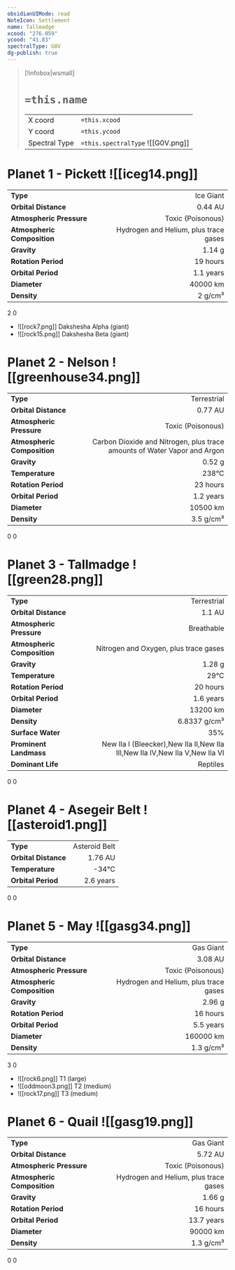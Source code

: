 ```yaml
---
obsidianUIMode: read
NoteIcon: Settlement
name: Tallmadge
xcood: "276.059"
ycood: "41.83"
spectralType: G0V
dg-publish: true
---
```

> [!infobox|wsmall]
> # `=this.name`
> | | |
> | - | - |
> | X coord | `=this.xcood` |
> | Y coord| `=this.ycood` |
> | Spectral Type | `=this.spectralType` ![[G0V.png]] |

# Planet 1 - Pickett ![[iceg14.png]]
|                             |                           |
| --------------------------- | -------------------------:|
| **Type**                    |             Ice Giant |
| **Orbital Distance**        |   0.44 AU |
| **Atmospheric Pressure**    |       Toxic (Poisonous) |
| **Atmospheric Composition** |      Hydrogen and Helium, plus trace gases |
| **Gravity**                 |        1.14 g |
| **Rotation Period**         |  19 hours |
| **Orbital Period** | 1.1 years |
| **Diameter**                |      40000 km | 
| **Density**                 |    2 g/cm³ |



2
0

- ![[rock7.png]] Dakshesha Alpha (giant)
- ![[rock15.png]] Dakshesha Beta (giant)


# Planet 2 - Nelson ![[greenhouse34.png]]
|                             |                           |
| --------------------------- | -------------------------:|
| **Type**                    |             Terrestrial |
| **Orbital Distance**        |   0.77 AU |
| **Atmospheric Pressure**    |       Toxic (Poisonous) |
| **Atmospheric Composition** |      Carbon Dioxide and Nitrogen, plus trace amounts of Water Vapor and Argon |
| **Gravity**                 |        0.52 g |
| **Temperature**             |    238°C |
| **Rotation Period**         |  23 hours |
| **Orbital Period** | 1.2 years |
| **Diameter**                |      10500 km | 
| **Density**                 |    3.5 g/cm³ |



0
0



# Planet 3 - Tallmadge ![[green28.png]]
|                             |                           |
| --------------------------- | -------------------------:|
| **Type**                    |             Terrestrial |
| **Orbital Distance**        |   1.1 AU |
| **Atmospheric Pressure**    |       Breathable |
| **Atmospheric Composition** |      Nitrogen and Oxygen, plus trace gases |
| **Gravity**                 |        1.28 g |
| **Temperature**             |    29°C |
| **Rotation Period**         |  20 hours |
| **Orbital Period** | 1.6 years |
| **Diameter**                |      13200 km | 
| **Density**                 |    6.8337 g/cm³ |
| **Surface Water**           |           35% | 
| **Prominent Landmass**      |         New Ila I (Bleecker),New Ila II,New Ila III,New Ila IV,New Ila V,New Ila VI | 
| **Dominant Life**           |         Reptiles |



0
0



# Planet 4 - Asegeir Belt ![[asteroid1.png]]
|                             |                           |
| --------------------------- | -------------------------:|
| **Type**                    |             Asteroid Belt |
| **Orbital Distance**        |   1.76 AU |
| **Temperature**             |    -34°C |
| **Orbital Period** | 2.6 years |



0
0



# Planet 5 - May ![[gasg34.png]]
|                             |                           |
| --------------------------- | -------------------------:|
| **Type**                    |             Gas Giant |
| **Orbital Distance**        |   3.08 AU |
| **Atmospheric Pressure**    |       Toxic (Poisonous) |
| **Atmospheric Composition** |      Hydrogen and Helium, plus trace gases |
| **Gravity**                 |        2.96 g |
| **Rotation Period**         |  16 hours |
| **Orbital Period** | 5.5 years |
| **Diameter**                |      160000 km | 
| **Density**                 |    1.3 g/cm³ |



3
0

- ![[rock6.png]] T1 (large)
- ![[oddmoon3.png]] T2 (medium)
- ![[rock17.png]] T3 (medium)


# Planet 6 - Quail ![[gasg19.png]]
|                             |                           |
| --------------------------- | -------------------------:|
| **Type**                    |             Gas Giant |
| **Orbital Distance**        |   5.72 AU |
| **Atmospheric Pressure**    |       Toxic (Poisonous) |
| **Atmospheric Composition** |      Hydrogen and Helium, plus trace gases |
| **Gravity**                 |        1.66 g |
| **Rotation Period**         |  16 hours |
| **Orbital Period** | 13.7 years |
| **Diameter**                |      90000 km | 
| **Density**                 |    1.3 g/cm³ |



0
0



